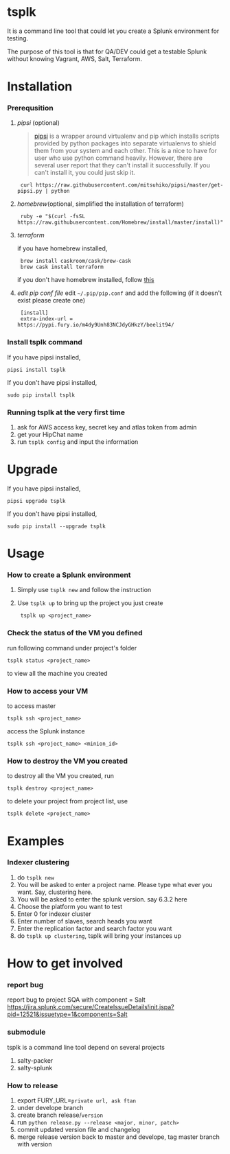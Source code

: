 # tsplk

It is a command line tool that could let you create a Splunk environment for testing.

The purpose of this tool is that for QA/DEV could get a testable Splunk without knowing
Vagrant, AWS, Salt, Terraform.


# Installation

### Prerequsition
1. _pipsi_ (optional)

    > [pipsi](https://github.com/mitsuhiko/pipsi) is a wrapper around virtualenv and pip which installs scripts provided by python packages into separate virtualenvs to shield them from your system and each other. 
    > This is a nice to have for user who use python command heavily. 
    > However, there are several user report that they can't install it successfully. 
    > If you can't install it, you could just skip it.

        curl https://raw.githubusercontent.com/mitsuhiko/pipsi/master/get-pipsi.py | python

2. _homebrew_(optional, simplified the installation of terraform)

        ruby -e "$(curl -fsSL https://raw.githubusercontent.com/Homebrew/install/master/install)"

3. _terraform_

    if you have homebrew installed,

        brew install caskroom/cask/brew-cask
        brew cask install terraform

    if you don't have homebrew installed, follow [this](https://www.terraform.io/intro/getting-started/install.html)

4. _edit pip conf file_
edit `~/.pip/pip.conf` and add the following (if it doesn't exist please create one)

        [install]
        extra-index-url = https://pypi.fury.io/m4dy9Unh83NCJdyGHkzY/beelit94/

### Install tsplk command
If you have pipsi installed,

    pipsi install tsplk

If you don't have pipsi installed,

    sudo pip install tsplk

### Running tsplk at the very first time

1. ask for AWS access key, secret key and atlas token from admin
1. get your HipChat name
1. run `tsplk config` and input the information

# Upgrade

If you have pipsi installed,

    pipsi upgrade tsplk
     
If you don't have pipsi installed,

    sudo pip install --upgrade tsplk 

# Usage
### How to create a Splunk environment

1. Simply use `tsplk new` and follow the instruction
2. Use `tsplk up` to bring up the project you just create

        tsplk up <project_name>

### Check the status of the VM you defined
run following command under project's folder

    tsplk status <project_name>

to view all the machine you created

### How to access your VM

to access master

    tsplk ssh <project_name>

access the Splunk instance

    tsplk ssh <project_name> <minion_id>

### How to destroy the VM you created

to destroy all the VM you created, run

    tsplk destroy <project_name>

to delete your project from project list, use

    tsplk delete <project_name>

# Examples
### Indexer clustering

1. do `tsplk new`
2. You will be asked to enter a project name. Please type what ever you want. Say, clustering here.
3. You will be asked to enter the splunk version. say 6.3.2 here
4. Choose the platform you want to test
5. Enter 0 for indexer cluster
6. Enter number of slaves, search heads you want
7. Enter the replication factor and search factor you want
8. do `tsplk up clustering`, tsplk will bring your instances up

# How to get involved
### report bug

report bug to project SQA with component = Salt
https://jira.splunk.com/secure/CreateIssueDetails!init.jspa?pid=12521&issuetype=1&components=Salt

### submodule

tsplk is a command line tool depend on several projects

1. salty-packer
2. salty-splunk

### How to release

1. export FURY_URL=`private url, ask ftan`
1. under develope branch
1. create branch release/`version`
1. run `python release.py --release <major, minor, patch>`
1. commit updated version file and changelog
1. merge release version back to master and develope, tag master branch with version
